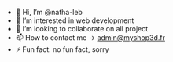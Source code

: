 - 👋 Hi, I’m @natha-leb
- 👀 I’m interested in web development
- 💞️ I’m looking to collaborate on all project
- 📫 How to contact me -> admin@myshop3d.fr
- ⚡ Fun fact: no fun fact, sorry

<!---
natha-leb/natha-leb is a ✨ special ✨ repository because its `README.md` (this file) appears on your GitHub profile.
You can click the Preview link to take a look at your changes.
--->
